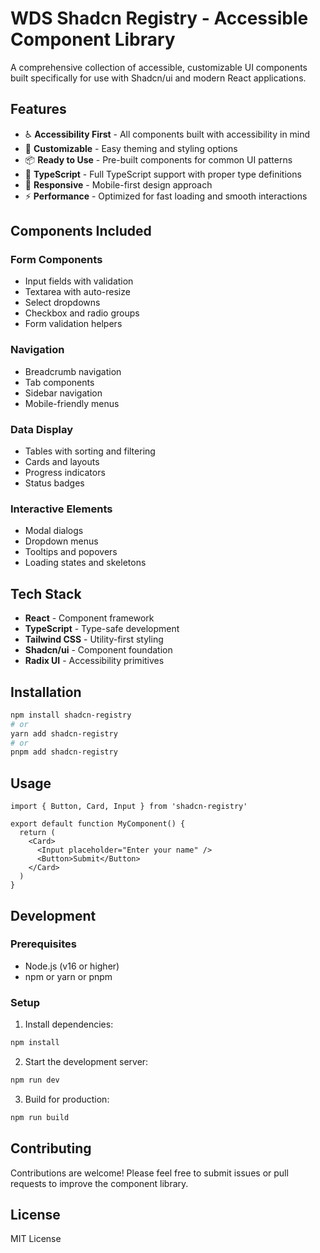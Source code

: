 # WDS Shadcn Registry - Accessible Component Library

A comprehensive collection of accessible, customizable UI components built specifically for use with Shadcn/ui and modern React applications.

## Features

- ♿ **Accessibility First** - All components built with accessibility in mind
- 🎨 **Customizable** - Easy theming and styling options
- 📦 **Ready to Use** - Pre-built components for common UI patterns
- 🔧 **TypeScript** - Full TypeScript support with proper type definitions
- 📱 **Responsive** - Mobile-first design approach
- ⚡ **Performance** - Optimized for fast loading and smooth interactions

## Components Included

### Form Components
- Input fields with validation
- Textarea with auto-resize
- Select dropdowns
- Checkbox and radio groups
- Form validation helpers

### Navigation
- Breadcrumb navigation
- Tab components
- Sidebar navigation
- Mobile-friendly menus

### Data Display
- Tables with sorting and filtering
- Cards and layouts
- Progress indicators
- Status badges

### Interactive Elements
- Modal dialogs
- Dropdown menus
- Tooltips and popovers
- Loading states and skeletons

## Tech Stack

- **React** - Component framework
- **TypeScript** - Type-safe development
- **Tailwind CSS** - Utility-first styling
- **Shadcn/ui** - Component foundation
- **Radix UI** - Accessibility primitives

## Installation

```bash
npm install shadcn-registry
# or
yarn add shadcn-registry
# or
pnpm add shadcn-registry
```

## Usage

```tsx
import { Button, Card, Input } from 'shadcn-registry'

export default function MyComponent() {
  return (
    <Card>
      <Input placeholder="Enter your name" />
      <Button>Submit</Button>
    </Card>
  )
}
```

## Development

### Prerequisites

- Node.js (v16 or higher)
- npm or yarn or pnpm

### Setup

1. Install dependencies:
```bash
npm install
```

2. Start the development server:
```bash
npm run dev
```

3. Build for production:
```bash
npm run build
```

## Contributing

Contributions are welcome! Please feel free to submit issues or pull requests to improve the component library.

## License

MIT License
